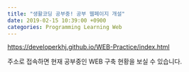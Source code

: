 ```yaml
---
title: "생활코딩 공부중! 공부 웹페이지 개설"
date: 2019-02-15 10:39:00 +0900
categories: Programming Learning Web
---
```


https://developerkhj.github.io/WEB-Practice/index.html

주소로 접속하면 현재 공부중인 WEB 구축 현황을 보실 수 있습니다.
